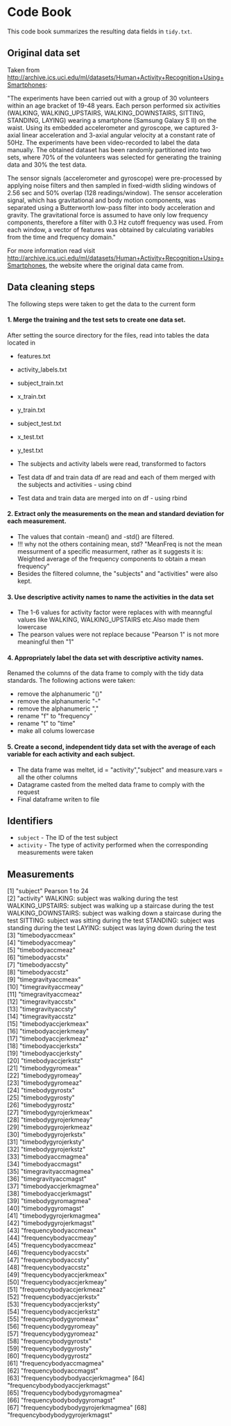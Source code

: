 # Code Book

This code book summarizes the resulting data fields in `tidy.txt`.

## Original data set
Taken from http://archive.ics.uci.edu/ml/datasets/Human+Activity+Recognition+Using+Smartphones:

"The experiments have been carried out with a group of 30 volunteers within an age bracket of 19-48 years. Each person performed six activities (WALKING, WALKING_UPSTAIRS, WALKING_DOWNSTAIRS, SITTING, STANDING, LAYING) wearing a smartphone (Samsung Galaxy S II) on the waist. Using its embedded   accelerometer and gyroscope, we captured 3-axial linear acceleration and 3-axial angular velocity at a constant rate of 50Hz. The experiments have been video-recorded to label the data manually. The obtained dataset has been randomly partitioned into two sets, where 70% of the volunteers was selected for generating the training data and 30% the test data. 

The sensor signals (accelerometer and gyroscope) were pre-processed by applying noise filters and then sampled in fixed-width sliding windows of 2.56 sec and 50% overlap (128 readings/window). The sensor acceleration signal, which has gravitational and body motion components, was separated using a Butterworth low-pass filter into body acceleration and gravity. The gravitational force is assumed to have only low frequency components, therefore a filter with 0.3 Hz cutoff frequency was used. From each window, a vector of features was obtained by calculating variables from the time and frequency domain."

For more information read visit http://archive.ics.uci.edu/ml/datasets/Human+Activity+Recognition+Using+Smartphones, the website where the original data came from. 


## Data cleaning steps
The following steps were taken to get the data to the current form

#### 1. Merge the training and the test sets to create one data set.
After setting the source directory for the files, read into tables the data located in
* features.txt
* activity_labels.txt
* subject_train.txt
* x_train.txt
* y_train.txt
* subject_test.txt
* x_test.txt
* y_test.txt


* The subjects and activity labels were read, transformed to factors
* Test data df and train data df are read and each of them merged with the subjects and activities - using cbind
* Test data and train data are merged into on df - using rbind


#### 2. Extract only the measurements on the mean and standard deviation for each measurement. 

* The values that contain -mean() and -std() are filtered. 
* !!! why not the others containing mean, std? "MeanFreq is not the mean messurment of a specific measurment, rather as it suggests it is: Weighted average of the frequency components to obtain a mean frequency"
* Besides the filtered columne, the "subjects" and "activities" were also kept.

#### 3. Use descriptive activity names to name the activities in the data set
* The 1-6 values for activity factor were replaces with with meanngful values  like WALKING, WALKING_UPSTAIRS etc.Also made them lowercase
* The pearson values were not replace because "Pearson 1" is not more meaningful then "1"

#### 4. Appropriately label the data set with descriptive activity names.
Renamed the columns of the data frame to comply with the tidy data standards. The following actions were taken:
* remove the alphanumeric "()"
* remove the alphanumeric "-"
* remove the alphanumeric ","
* rename "f" to "frequency"
* rename "t" to "time"
* make all colums lowercase

#### 5. Create a second, independent tidy data set with the average of each variable for each activity and each subject. 
* The data frame was meltet, id = "activity","subject" and  measure.vars = all the other columns
* Datagrame casted from the melted data frame to comply with the request
* Final dataframe writen to file

## Identifiers

* `subject` - The ID of the test subject
* `activity` - The type of activity performed when the corresponding measurements were taken

## Measurements
 [1] "subject"
Pearson 1 to 24                    
 [2] "activity"
WALKING: subject was walking during the test
WALKING_UPSTAIRS: subject was walking up a staircase during the test
WALKING_DOWNSTAIRS: subject was walking down a staircase during the test
SITTING: subject was sitting during the test
STANDING: subject was standing during the test
LAYING: subject was laying down during the test                    
 [3] "timebodyaccmeax"                
 [4] "timebodyaccmeay"                
 [5] "timebodyaccmeaz"                
 [6] "timebodyaccstx"                 
 [7] "timebodyaccsty"                 
 [8] "timebodyaccstz"                 
 [9] "timegravityaccmeax"             
[10] "timegravityaccmeay"             
[11] "timegravityaccmeaz"             
[12] "timegravityaccstx"              
[13] "timegravityaccsty"              
[14] "timegravityaccstz"              
[15] "timebodyaccjerkmeax"            
[16] "timebodyaccjerkmeay"            
[17] "timebodyaccjerkmeaz"            
[18] "timebodyaccjerkstx"             
[19] "timebodyaccjerksty"             
[20] "timebodyaccjerkstz"             
[21] "timebodygyromeax"               
[22] "timebodygyromeay"               
[23] "timebodygyromeaz"               
[24] "timebodygyrostx"                
[25] "timebodygyrosty"                
[26] "timebodygyrostz"                
[27] "timebodygyrojerkmeax"           
[28] "timebodygyrojerkmeay"           
[29] "timebodygyrojerkmeaz"           
[30] "timebodygyrojerkstx"            
[31] "timebodygyrojerksty"            
[32] "timebodygyrojerkstz"            
[33] "timebodyaccmagmea"              
[34] "timebodyaccmagst"               
[35] "timegravityaccmagmea"           
[36] "timegravityaccmagst"            
[37] "timebodyaccjerkmagmea"          
[38] "timebodyaccjerkmagst"           
[39] "timebodygyromagmea"             
[40] "timebodygyromagst"              
[41] "timebodygyrojerkmagmea"         
[42] "timebodygyrojerkmagst"          
[43] "frequencybodyaccmeax"           
[44] "frequencybodyaccmeay"           
[45] "frequencybodyaccmeaz"           
[46] "frequencybodyaccstx"            
[47] "frequencybodyaccsty"            
[48] "frequencybodyaccstz"            
[49] "frequencybodyaccjerkmeax"       
[50] "frequencybodyaccjerkmeay"       
[51] "frequencybodyaccjerkmeaz"       
[52] "frequencybodyaccjerkstx"        
[53] "frequencybodyaccjerksty"        
[54] "frequencybodyaccjerkstz"        
[55] "frequencybodygyromeax"          
[56] "frequencybodygyromeay"          
[57] "frequencybodygyromeaz"          
[58] "frequencybodygyrostx"           
[59] "frequencybodygyrosty"           
[60] "frequencybodygyrostz"           
[61] "frequencybodyaccmagmea"         
[62] "frequencybodyaccmagst"          
[63] "frequencybodybodyaccjerkmagmea"
[64] "frequencybodybodyaccjerkmagst"  
[65] "frequencybodybodygyromagmea"    
[66] "frequencybodybodygyromagst"     
[67] "frequencybodybodygyrojerkmagmea"
[68] "frequencybodybodygyrojerkmagst"
